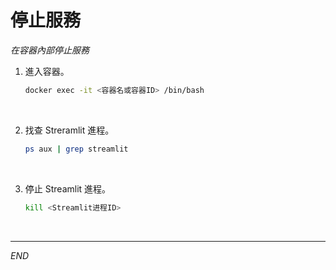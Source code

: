 # 停止服務

_在容器內部停止服務_

1. 進入容器。

   ```bash
   docker exec -it <容器名或容器ID> /bin/bash
   ```

<br>

2. 找查 Streramlit 進程。

   ```bash
   ps aux | grep streamlit
   ```

<br>

3. 停止 Streamlit 進程。

   ```bash
   kill <Streamlit进程ID>
   ```

<br>

___

_END_